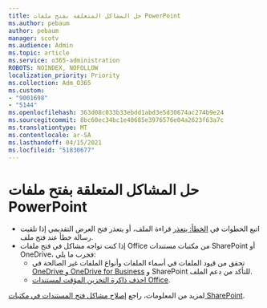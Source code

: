 ```yaml
---
title: حل المشاكل المتعلقة بفتح ملفات PowerPoint
ms.author: pebaum
author: pebaum
manager: scotv
ms.audience: Admin
ms.topic: article
ms.service: o365-administration
ROBOTS: NOINDEX, NOFOLLOW
localization_priority: Priority
ms.collection: Adm_O365
ms.custom:
- "9001698"
- "5144"
ms.openlocfilehash: 363d08c033b33ebdd1abd3e5d30674ac274b9e24
ms.sourcegitcommit: 8bc60ec34bc1e40685e3976576e04a2623f63a7c
ms.translationtype: MT
ms.contentlocale: ar-SA
ms.lasthandoff: 04/15/2021
ms.locfileid: "51830677"
---
```

# <a name="resolve-issues-opening-powerpoint-files"></a>حل المشاكل المتعلقة بفتح ملفات PowerPoint

- اتبع الخطوات في [الخطأ: يتعذر](https://support.office.com/article/Error-Can-t-read-file-or-Presentation-cannot-be-opened-7f2f31e2-d4dd-4c1f-9e27-ba6fadf92d44) قراءة الملف، أو يتعذر فتح العرض التقديمي إذا تلقيت رسالة خطأ عند فتح ملف.
- إذا كنت تواجه مشاكل في فتح ملفات Office من مكتبات مستندات SharePoint أو OneDrive، فجرب ما يلي:
    - تحقق من قيود الملفات في أسماء الملفات وأنواع الملفات غير الصالحة في [OneDrive و OneDrive for Business](https://support.office.com/article/64883a5d-228e-48f5-b3d2-eb39e07630fa) و SharePoint للتأكد من دعم الملف.
    - [احذف ذاكرة التخزين المؤقت لمستندات Office](https://support.office.com/article/b1d3765e-d71b-4bb8-99ca-acd22c42995d).

لمزيد من المعلومات، راجع [إصلاح مشاكل فتح المستندات في مكتبات SharePoint](https://support.office.com/article/31329fa1-4ad0-47fc-95d8-bb0c5b12a536).
